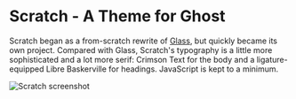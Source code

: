 Scratch - A Theme for Ghost
===========================

Scratch began as a from-scratch rewrite of [Glass](https://github.com/echenley/glass), but quickly became its own project. Compared with Glass, Scratch's typography is a little more sophisticated and a lot more serif: Crimson Text for the body and a ligature-equipped Libre Baskerville for headings. JavaScript is kept to a minimum.

![Scratch screenshot](http://henleyedition.com/content/images/2014/Sep/scratch-screenshot-1000px-1.jpg)